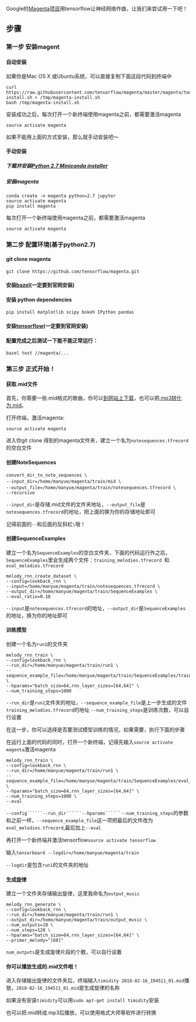 Google的[Magenta项目](https://github.com/tensorflow/magenta)用tensorflow让神经网络作曲，让我们来尝试用一下吧！
## 步骤
### 第一步 安装magent
#### 自动安装
如果你是Mac OS X 或Ubuntu系统，可以直接复制下面这段代码到终端中
```
curl https://raw.githubusercontent.com/tensorflow/magenta/master/magenta/tools/magenta-install.sh > /tmp/magenta-install.sh
bash /tmp/magenta-install.sh
```

安装成功之后，每次打开一个新终端使用magenta之前，都需要激活magenta 
```
source activate magenta
```

如果不能用上面的方式安装，那么就手动安装吧～
#### 手动安装
##### 下载并安装[Python 2.7 Miniconda installer](https://conda.io/miniconda.html)
##### 安装magenta
```
conda create -n magenta python=2.7 jupyter
source activate magenta
pip install magenta
```

每次打开一个新终端使用magenta之前，都需要激活magenta 
```
source activate magenta
```
### 第二步 配置环境(基于python2.7)
#### git clone magenta
```
git clone https://github.com/tensorflow/magenta.git
```

#### 安装[bazel](https://docs.bazel.build/versions/master/install.html)(一定要到官网安装)

#### 安装 python dependencies
```
pip install matplotlib scipy bokeh IPython pandas
```
#### 安装[tensorflow](https://www.tensorflow.org/install/)(一定要到官网安装)

#### 配置完成之后测试一下能不能正常运行：
```
bazel test //magenta/...
```
### 第三步 正式开始！
#### 获取.mid文件
首先，你需要一些.mid格式的歌曲，你可以[到网站上下载](http://www.midishow.com)，也可以把[.mp3转化为.mid](https://www.ofoct.com/audio-converter/convert-wav-or-mp3-ogg-aac-wma-to-midi.html)。

打开终端，激活magenta:
```
source activate magenta
```
进入你git clone 得到的magenta文件夹，建立一个名为```notesequences.tfrecord```的空白文件

#### 创建NoteSequences
```
convert_dir_to_note_sequences \
--input_dir=/home/manyue/magenta/train/mid \　　　　
--output_file=/home/manyue/magenta/train/notesequences.tfrecord \　
--recursive  
```
```--input_dir```是存储.mid文件的文件夹地址，```--output_file```是```notesequences.tfrecord```的地址，把上面的换为你的存储地址即可

记得前面的```--```和后面的反斜杠```\```哦！

#### 创建SequenceExamples
建立一个名为```SequenceExamples```的空白文件夹，下面的代码运行外之后，```SequenceExamples```里会生成两个文件：```training_melodies.tfrecord ```和```eval_melodies.tfrecord ```
```
melody_rnn_create_dataset \
--config=lookback_rnn \
--input=/home/manyue/magenta/train/notesequences.tfrecord \
--output_dir=/home/manyue/magenta/train/SequenceExamples \
--eval_ratio=0.10 
```
```--input```是```notesequences.tfrecord```的地址，```--output_dir```是```SequenceExamples```的地址，换为你的地址即可
#### 训练模型
创建一个名为```run1```的文件夹
```
melody_rnn_train \
--config=lookback_rnn \
--run_dir=/home/manyue/magenta/train/run1 \
--sequence_example_file=/home/manyue/magenta/train/SequenceExamples/training_melodies.tfrecord \
--hparams="batch_size=64,rnn_layer_sizes=[64,64]" \
--num_training_steps=1000 
```
```--run_dir```是```run1```文件夹的地址，```--sequence_example_file```是上一步生成的文件```training_melodies.tfrecord```的地址
```--num_training_steps```是训练次数，可以自行设置

在这一步，你可以选择是否要测试模型训练的情况，如果需要，执行下面的步骤

在运行上面的代码的同时，打开一个新终端，记得先输入```source activate magenta```激活magenta
```
melody_rnn_train \
--config=lookback_rnn \
--run_dir=/home/manyue/magenta/train/run1 \
--sequence_example_file=/home/manyue/magenta/train/SequenceExamples/eval_melodies.tfrecord \
--hparams="batch_size=64,rnn_layer_sizes=[64,64]" \
--num_training_steps=1000 \
--eval
```
```--config``````--run_dir``````--hparams``````--num_training_steps```的参数和之前一样，```--sequence_example_file```这一项把最后的文件改为```eval_melodies.tfrecord```,最后加上```--eval```

再打开一个新终端并激活tensorflow```source activate tensorflow```

输入```tensorboard --logdir=/home/manyue/magenta/train```

```--logdir```是包含```run1```的文件夹的地址

#### 生成旋律
建立一个文件夹存储输出旋律，这里我命名为```output_music```
```
melody_rnn_generate \
--config=lookback_rnn \
--run_dir=/home/manyue/magenta/train/run1 \
--output_dir=/home/manyue/magenta/train/output_music \
--num_outputs=10 \
--num_steps=128 \
--hparams="batch_size=64,rnn_layer_sizes=[64,64]" \
--primer_melody="[60]"
```
```num_outputs```是生成旋律片段的个数，可以自行设置

#### 你可以播放生成的.mid文件啦！
进入存储输出旋律的文件夹后，终端输入```timidity 2018-02-16_194511_01.mid```播放，```2018-02-16_194511_01.mid```是生成旋律的名称

如果没有安装```timidity```可以用```sudo apt-get install timidity```安装

也可以把.mid转成.mp3后播放，可以使用格式大师等软件进行转换
